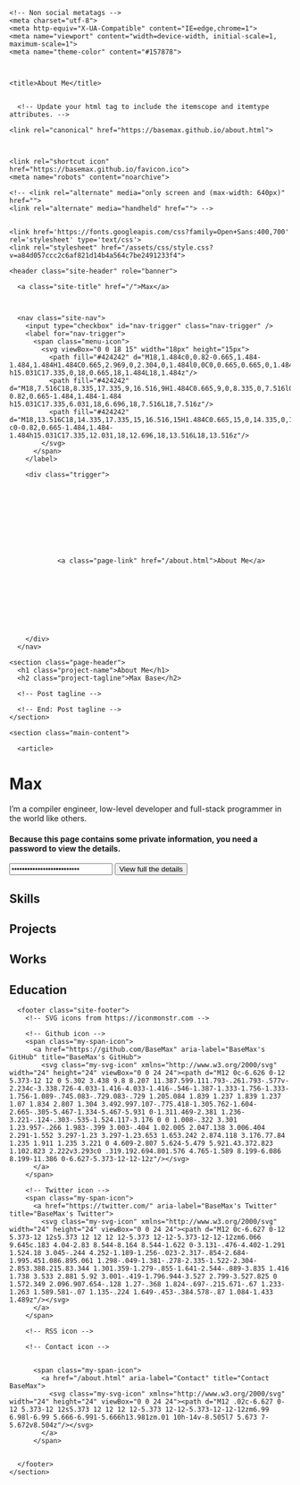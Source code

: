 
<!DOCTYPE html>
<html lang="en">

  <head>

    <!-- Non social metatags -->
    <meta charset="utf-8">
    <meta http-equiv="X-UA-Compatible" content="IE=edge,chrome=1">
    <meta name="viewport" content="width=device-width, initial-scale=1, maximum-scale=1">
    <meta name="theme-color" content="#157878">

    

    <title>About Me</title>

    
      <!-- Update your html tag to include the itemscope and itemtype attributes. -->
<html itemscope itemtype="http://schema.org/Article">












<!-- Place this data between the <head> tags of your website -->

<meta name="description" content="Max Base" />





<meta itemprop="name" content="About Me" />
<meta itemprop="description" content="Max Base" />

  <meta itemprop="image" content="https://basemax.github.io" />


<!-- Twitter Card data -->
<meta name="twitter:card" content="summary_large_image" />



<meta name="twitter:title" content="About Me" />
<meta name="twitter:description" content="Max Base" />



<!-- Twitter summary card with large image must be at least 280x150px -->

  <meta name="twitter:image:src" content="https://basemax.github.io" />
  <meta name="twitter:image" content="https://basemax.github.io" />

<meta name="twitter:url" content="https://basemax.github.io/about.html" />

<!-- Open Graph data -->
<meta property="og:title" content="About Me" />
<meta property="og:type" content="article" />
<meta property="og:url" content="https://basemax.github.io/about.html" />

  <meta property="og:image" content="https://basemax.github.io" />

<meta property="og:description" content="Max Base" />
<meta property="og:site_name" content="Max" />


<meta property="og:locale" content="" />












    

    <link rel="canonical" href="https://basemax.github.io/about.html">

    

    <link rel="shortcut icon" href="https://basemax.github.io/favicon.ico">
    <meta name="robots" content="noarchive">

    <!-- <link rel="alternate" media="only screen and (max-width: 640px)" href="">
    <link rel="alternate" media="handheld" href=""> -->


    <link href='https://fonts.googleapis.com/css?family=Open+Sans:400,700' rel='stylesheet' type='text/css'>
    <link rel="stylesheet" href="/assets/css/style.css?v=a84d057ccc2c6af821d14b4a564c7be2491233f4">
  </head>
  <body>

    <header class="site-header" role="banner">

  <div class="wrapper">
    
    

    
      <a class="site-title" href="/">Max</a>
    

    
      <nav class="site-nav">
        <input type="checkbox" id="nav-trigger" class="nav-trigger" />
        <label for="nav-trigger">
          <span class="menu-icon">
            <svg viewBox="0 0 18 15" width="18px" height="15px">
              <path fill="#424242" d="M18,1.484c0,0.82-0.665,1.484-1.484,1.484H1.484C0.665,2.969,0,2.304,0,1.484l0,0C0,0.665,0.665,0,1.484,0 h15.031C17.335,0,18,0.665,18,1.484L18,1.484z"/>
              <path fill="#424242" d="M18,7.516C18,8.335,17.335,9,16.516,9H1.484C0.665,9,0,8.335,0,7.516l0,0c0-0.82,0.665-1.484,1.484-1.484 h15.031C17.335,6.031,18,6.696,18,7.516L18,7.516z"/>
              <path fill="#424242" d="M18,13.516C18,14.335,17.335,15,16.516,15H1.484C0.665,15,0,14.335,0,13.516l0,0 c0-0.82,0.665-1.484,1.484-1.484h15.031C17.335,12.031,18,12.696,18,13.516L18,13.516z"/>
            </svg>
          </span>
        </label>

        <div class="trigger">
          
            
            
              
              
            
          
            
            
              
                <a class="page-link" href="/about.html">About Me</a>
              
            
          
            
            
          
            
            
          
        </div>
      </nav>
    
  </div>
</header>


    
    
    

    <section class="page-header">
      <h1 class="project-name">About Me</h1>
      <h2 class="project-tagline">Max Base</h2>
      
      <!-- Post tagline -->
      
      <!-- End: Post tagline -->
    </section>

    <section class="main-content">

      <article>

  <div>
    <h1 id="max">Max</h1>
<p>I’m a compiler engineer, low-level developer and full-stack programmer in the world like others.</p>

<h4 id="because-this-page-contains-some-private-information-you-need-a-password-to-view-the-details">Because this page contains some private information, you need a password to view the details.</h4>

<p><input type="password" value="ABCDEFGHIJKLMNOPQRSTUVWXYZ" name="password" id="password" required="true" />
<button id="view">View full the details</button></p>

<style>
.secret
{
  display: none;
}
</style>

<h2 id="skills">Skills</h2>

<div class="secret">
<ul>
  <li>Compiler</li>
  <li>Assembly</li>
  <li>C</li>
  <li>...</li>
</ul>
</div>

<h2 id="projects">Projects</h2>

<div class="secret">
<ul>
  <li>...</li>
</ul>
</div>

<h2 id="works">Works</h2>

<div class="secret">
<ul>
  <li>...</li>
</ul>
</div>

<h2 id="education">Education</h2>

<div class="secret">
<ul>
  <li>...</li>
</ul>
</div>

<script>
let button=document.querySelector("#view");
let password=document.querySelector("#password");
function parse(input)
{
  /*
  input=input.replace("<xtag1567891([^>]+)>","<b$1>");
  input=input.replace("<xtag0512054([^>]+)>","<u$1>");
  input=input.replace("<xtag9744051([^>]+)>","<i$1>");
  input=input.replace("<xtag4971234([^>]+)>","<a$1>");
  input=input.replace("<xtag7621642([^>]+)>","<li$1>");
  input=input.replace("<xtag3497823([^>]+)>","<ul$1>");
  input=input.replace("<xtag0508063([^>]+)>","<div$1>");
  input=input.replace("<xtag4619807([^>]+)>","<span$1>");
  */
  let result="";
  let maps=passwordMap(password.value);
  // console.log(maps);
  let index=0;
  for(character of input)
  {
    // console.log("Current : " + character);
    if(maps[character])
    {
      // console.log("Is My Map : " + maps[character]);
      result+=maps[character];
    }
    else
    {
      // console.log("Not My Map!");
      result+=character;
    }
    // else{}
    // index++;
  }
  return result;
}
function passwordMap(pass)
{
  // console.log("Password : " + pass);
  const getName = (i) =>
  {
       const previousLetters = (i >= 26 ? getColumnName(Math.floor(i / 26) -1 ) : '');
       const lastLetter = 'ABCDEFGHIJKLMNOPQRSTUVWXYZ'[i % 26]; 
       return previousLetters + lastLetter;
  }
  let maps={};
  const charStart=33;
  const CharDone=125;
  let passwordIndex=0;
  for(let index=charStart;index<=CharDone;index++)
  {
    // passwordIndex=index-charStart;
    if(! pass[passwordIndex])
    {
      passwordIndex=0;
    }
    maps[String.fromCharCode(index)]=pass[passwordIndex];
    passwordIndex++;
  }
  return maps;
}
function checkElement(secret)
{
  // console.log(secret);
  let childs = secret.children;
  for(child of childs)
  {
    // alert( child.textContent);
    if(child.children.length >0)
    {
      // console.log("have child");
      // checkElement(child.children);
      for(child_children of child.children)
      {
        checkElement(child_children);
      }
    }
    else
    {
      // console.log("Item : "+child.innerText);
      child.textContent=parse(child.textContent);
    }
  }
  // secret.innerHTML=parse(secret.innerHTML);
  secret.style.display="block";
}
if(button && password)
{
  button.onclick=function()
  {
    if(password.value!="")
    {
      let secrets=document.querySelectorAll(".secret");
      // console.log(secrets);
      for(secret of secrets)
      {
        checkElement(secret);
      }
    }
    else
    {
      alert("Password Field is empty!");
    }
  }
}
else
{
  alert("Error!");
}
</script>


  </div>

</article>


      <footer class="site-footer">
        <!-- SVG icons from https://iconmonstr.com -->

        <!-- Github icon -->
        <span class="my-span-icon">
          <a href="https://github.com/BaseMax" aria-label="BaseMax's GitHub" title="BaseMax's GitHub">
            <svg class="my-svg-icon" xmlns="http://www.w3.org/2000/svg" width="24" height="24" viewBox="0 0 24 24"><path d="M12 0c-6.626 0-12 5.373-12 12 0 5.302 3.438 9.8 8.207 11.387.599.111.793-.261.793-.577v-2.234c-3.338.726-4.033-1.416-4.033-1.416-.546-1.387-1.333-1.756-1.333-1.756-1.089-.745.083-.729.083-.729 1.205.084 1.839 1.237 1.839 1.237 1.07 1.834 2.807 1.304 3.492.997.107-.775.418-1.305.762-1.604-2.665-.305-5.467-1.334-5.467-5.931 0-1.311.469-2.381 1.236-3.221-.124-.303-.535-1.524.117-3.176 0 0 1.008-.322 3.301 1.23.957-.266 1.983-.399 3.003-.404 1.02.005 2.047.138 3.006.404 2.291-1.552 3.297-1.23 3.297-1.23.653 1.653.242 2.874.118 3.176.77.84 1.235 1.911 1.235 3.221 0 4.609-2.807 5.624-5.479 5.921.43.372.823 1.102.823 2.222v3.293c0 .319.192.694.801.576 4.765-1.589 8.199-6.086 8.199-11.386 0-6.627-5.373-12-12-12z"/></svg>
          </a>
        </span>

        <!-- Twitter icon -->
        <span class="my-span-icon">
          <a href="https://twitter.com/" aria-label="BaseMax's Twitter" title="BaseMax's Twitter">
            <svg class="my-svg-icon" xmlns="http://www.w3.org/2000/svg" width="24" height="24" viewBox="0 0 24 24"><path d="M12 0c-6.627 0-12 5.373-12 12s5.373 12 12 12 12-5.373 12-12-5.373-12-12-12zm6.066 9.645c.183 4.04-2.83 8.544-8.164 8.544-1.622 0-3.131-.476-4.402-1.291 1.524.18 3.045-.244 4.252-1.189-1.256-.023-2.317-.854-2.684-1.995.451.086.895.061 1.298-.049-1.381-.278-2.335-1.522-2.304-2.853.388.215.83.344 1.301.359-1.279-.855-1.641-2.544-.889-3.835 1.416 1.738 3.533 2.881 5.92 3.001-.419-1.796.944-3.527 2.799-3.527.825 0 1.572.349 2.096.907.654-.128 1.27-.368 1.824-.697-.215.671-.67 1.233-1.263 1.589.581-.07 1.135-.224 1.649-.453-.384.578-.87 1.084-1.433 1.489z"/></svg>
          </a>
        </span>

        <!-- RSS icon -->
        
        <!-- Contact icon -->
        
        
          <span class="my-span-icon">
            <a href="/about.html" aria-label="Contact" title="Contact BaseMax">
              <svg class="my-svg-icon" xmlns="http://www.w3.org/2000/svg" width="24" height="24" viewBox="0 0 24 24"><path d="M12 .02c-6.627 0-12 5.373-12 12s5.373 12 12 12 12-5.373 12-12-5.373-12-12-12zm6.99 6.98l-6.99 5.666-6.991-5.666h13.981zm.01 10h-14v-8.505l7 5.673 7-5.672v8.504z"/></svg>
            </a>
          </span>
        

      </footer>
    </section>

    
  </body>
</html>
